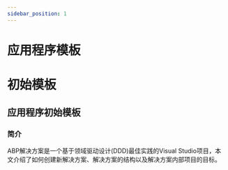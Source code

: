 ```yaml
---
sidebar_position: 1
---
```


# 应用程序模板

# 初始模板

应用程序初始模板
-----------------------------

### 简介

ABP解决方案是一个基于领域驱动设计(DDD)最佳实践的Visual Studio项目，本文介绍了如何创建新解决方案、解决方案的结构以及解决方案内部项目的目标。
